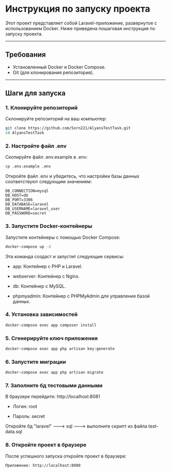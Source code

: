 # Инструкция по запуску проекта

Этот проект представляет собой Laravel-приложение, развернутое с использованием Docker. Ниже приведена пошаговая
инструкция по запуску проекта.

---

## Требования

- Установленный Docker и Docker Compose.
- Git (для клонирования репозитория).

---

## Шаги для запуска

### 1. Клонируйте репозиторий

Склонируйте репозиторий на ваш компьютер:

```bash
git clone https://github.com/Sorn221/AlyansTestTask.git
cd AlyansTestTask
```

### 2. Настройте файл .env

Скопируйте файл .env.example в .env:

```bash
cp .env.example .env
```

Откройте файл .env и убедитесь, что настройки базы данных соответствуют следующим значениям:

```
DB_CONNECTION=mysql
DB_HOST=db
DB_PORT=3306
DB_DATABASE=laravel
DB_USERNAME=laravel_user
DB_PASSWORD=secret
```

### 3. Запустите Docker-контейнеры

Запустите контейнеры с помощью Docker Compose:

```bash
docker-compose up -d
```

Эта команда создаст и запустит следующие сервисы:

- app: Контейнер с PHP и Laravel.

- webserver: Контейнер с Nginx.

- db: Контейнер с MySQL.

- phpmyadmin: Контейнер с PHPMyAdmin для управления базой данных.

### 4. Установка зависимостей

```bash
docker-compose exec app composer install
```

### 5. Сгенерируйте ключ приложения

```bash
docker-compose exec app php artisan key:generate
```

### 6. Запустите миграции

```bash
docker-compose exec app php artisan migrate
```

### 7. Заполните бд тестовыми данными

В браузере перейдите: http://localhost:8081

- Логин: root

- Пароль: secret

Откройте бд "laravel" ---> sql ---> выполните скрипт из файла test-data.sql

### 8. Откройте проект в браузере

После успешного запуска откройте проект в браузере:

```
Приложение: http://localhost:8080
```
